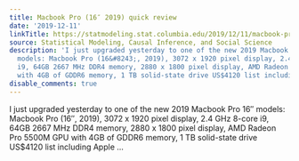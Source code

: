 ```yaml
---
title: Macbook Pro (16″ 2019) quick review
date: '2019-12-11'
linkTitle: https://statmodeling.stat.columbia.edu/2019/12/11/macbook-pro-16-inch-2019-quick-review/
source: Statistical Modeling, Causal Inference, and Social Science
description: 'I just upgraded yesterday to one of the new 2019 Macbook Pro 16&#8243;
  models: Macbook Pro (16&#8243;, 2019), 3072 x 1920 pixel display, 2.4 GHz 8-core
  i9, 64GB 2667 MHz DDR4 memory, 2880 x 1800 pixel display, AMD Radeon Pro 5500M GPU
  with 4GB of GDDR6 memory, 1 TB solid-state drive US$4120 list including Apple ...'
disable_comments: true
---
```

I just upgraded yesterday to one of the new 2019 Macbook Pro 16&#8243; models: Macbook Pro (16&#8243;, 2019), 3072 x 1920 pixel display, 2.4 GHz 8-core i9, 64GB 2667 MHz DDR4 memory, 2880 x 1800 pixel display, AMD Radeon Pro 5500M GPU with 4GB of GDDR6 memory, 1 TB solid-state drive US$4120 list including Apple ...